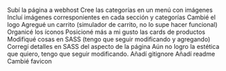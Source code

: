 Subí la página a webhost
Cree las categorías en un menú con imágenes 
Incluí imágenes corresponientes en cada sección y categorías
Cambié el logo
Agregué un carrito (simulador de carrito, no lo supe hacer funcional)
Organicé los íconos
Posicioné más a mi gusto las cards de productos
Modifiqué cosas en SASS (tengo que seguir modificando y agregando)
Corregí detalles en SASS del aspecto de la página
Aún no logro la estética que quiero, tengo que seguir modificando. 
Añadí gitignore
Añadí readme
Cambié favicon